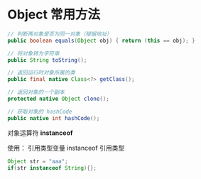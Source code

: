 # Object 常用方法

```java
// 判断两对象是否为同一对象（根据地址）
public boolean equals(Object obj) { return (this == obj); }

// 将对象转为字符串
public String toString();

// 返回运行时对象所属的类
public final native Class<?> getClass();

// 返回对象的一个副本
protected native Object clone();

// 获取对象的 hashCode
public native int hashCode();
```



对象运算符 **instanceof**

使用： 引用类型变量 instanceof 引用类型

```java
Object str = "aaa";
if(str instanceof String){};
```

